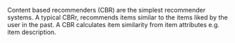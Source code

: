 Content based recommenders (CBR) are the simplest recommender systems.
A typical CBRr, recommends items similar to the items liked by the user in the past.
A CBR calculates item similarity from item attributes e.g. item description.
